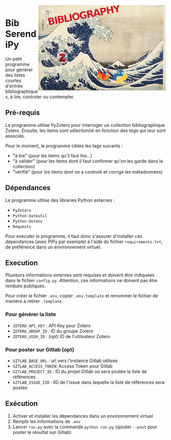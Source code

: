 <img src="illus_bibserendipy.png" align="right" width="400px"/>

# Bib SerendiPy 

Un petit programme pour générer des listes courtes d'entrée bibliographiques, à lire, controler ou contempler.


## Pré-requis

Le programme utilise PyZotero pour interroger un collection bibliographique Zotero. Ensuite, les items sont sélectionné en fonction des *tags* qui leur sont associés.

Pour le moment, le programme cibles les tags suivants :

- "à lire" (pour les items qu'il faut lire...) 
- "à valider" (pour les items dont il faut confirmer qu'on les garde dans la collection)
- "vérifié" (pour les items dont on a controlé et corrigé les métadonnées)

## Dépendances

Le programme utilise des libraries Python externes :  

- `PyZotero`
- `Python-Dateutil`
- `Python-Dotenv`
- `Requests`

Pour executer le programme, il faut donc s'assurer d'installer ces dépendances (avec PiPy par exemple) à l'aide du fichier `requirements.txt`, de préférence dans un environnement virtuel.  

## Execution

Plusieurs informations externes sont requises et doivent être indiquées dans le fichier `config.py`. Attention, ces informations ne doivent pas être rendues publiques.  

Pour créer le fichier `.env`, copier `.env.template` et renommer le fichier de manière à retirer `.template`.

### Pour générer la liste

- `ZOTERO_API_KEY` : API Key pour Zotero 
- `ZOTERO_GROUP_ID` : ID du groupe Zotero
- `ZOTERO_USER_ID` : (opt) ID de l'utilisateur Zotero  

### Pour poster sur Gitlab (opt)

- `GITLAB_BASE_URL` : url vers l'instance Gitlab utilisée  
- `GITLAB_ACCESS_TOKEN`: Access Token pour Gitlab
- `GITLAB_PROJECT_ID` : ID du projet Gitlab où sera postée la liste de références
- `GITLAB_ISSUE_IID` : IID de l'issue dans laquelle la liste de références sera postée

## Exécution

1. Activer et installer les dépendances dans un environnement virtuel
2. Remplir les informations de `.env`
3. Lancer `run.py` avec la commande `python run.py` (ajouter `--post` pour poster le résultat sur Gitlab)
